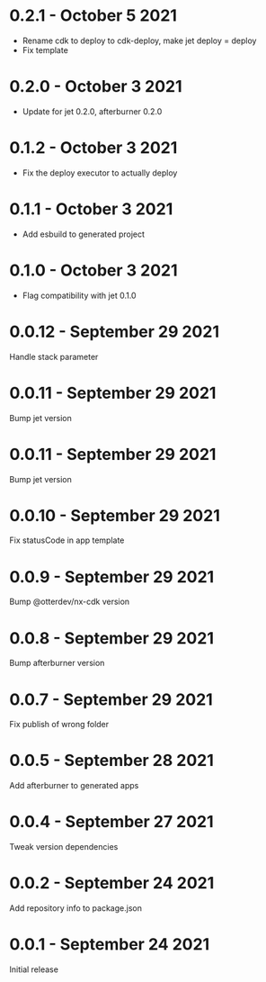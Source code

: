 
# 0.2.1 - October 5 2021
- Rename cdk to deploy to cdk-deploy, make jet deploy = deploy
- Fix template
# 0.2.0 - October 3 2021
- Update for jet 0.2.0, afterburner 0.2.0
# 0.1.2 - October 3 2021
- Fix the deploy executor to actually deploy
# 0.1.1 - October 3 2021
- Add esbuild to generated project
# 0.1.0 - October 3 2021
- Flag compatibility with jet 0.1.0
# 0.0.12 - September 29 2021
Handle stack parameter
# 0.0.11 - September 29 2021
Bump jet version
# 0.0.11 - September 29 2021
Bump jet version
# 0.0.10 - September 29 2021
Fix statusCode in app template
# 0.0.9 - September 29 2021
Bump @otterdev/nx-cdk version
# 0.0.8 - September 29 2021
Bump afterburner version
# 0.0.7 - September 29 2021
Fix publish of wrong folder
# 0.0.5 - September 28 2021
Add afterburner to generated apps
# 0.0.4 - September 27 2021
Tweak version dependencies
# 0.0.2 - September 24 2021
Add repository info to package.json
# 0.0.1 - September 24 2021
Initial release